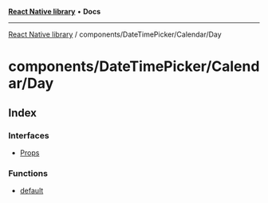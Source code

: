 [**React Native library**](../../../../index.md) • **Docs**

***

[React Native library](../../../../modules.md) / components/DateTimePicker/Calendar/Day

# components/DateTimePicker/Calendar/Day

## Index

### Interfaces

- [Props](interfaces/Props.md)

### Functions

- [default](functions/default.md)
